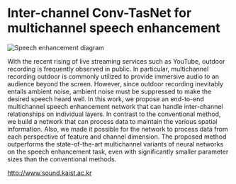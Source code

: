 # Inter-channel Conv-TasNet for multichannel speech enhancement

![Speech enhancement diagram](https://user-images.githubusercontent.com/93239188/142759283-881d2df3-778d-40d8-9cfc-5e6015cf5b02.png)

With the recent rising of live streaming services such as YouTube, outdoor recording is frequently observed in public. In particular, multichannel recording outdoor is commonly utilized to provide immersive audio to an audience beyond the screen. However, since outdoor recording inevitably entails ambient noise, ambient noise must be suppressed to make the desired speech heard well. In this work, we propose an end-to-end multichannel speech enhancement network that can handle inter-channel relationships on individual layers. In contrast to the conventional method, we build a network that can process data to maintain the various spatial information. Also, we made it possible for the network to process data from each perspective of feature and channel dimension. The proposed method outperforms the state-of-the-art multichannel variants of neural networks on the speech enhancement task, even with significantly smaller parameter sizes than the conventional methods.

http://www.sound.kaist.ac.kr
